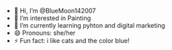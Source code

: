 - 👋 Hi, I’m @BlueMoon142007
- 👀 I’m interested in Painting
- 🌱 I’m currently learning pyhton and digital marketing
- 😄 Pronouns: she/her
- ⚡ Fun fact: i like cats and the color blue!

<!---
BlueMoon142007/BlueMoon142007 is a ✨ special ✨ repository because its `README.md` (this file) appears on your GitHub profile.
You can click the Preview link to take a look at your changes.
--->
